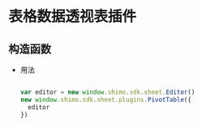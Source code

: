 # 表格数据透视表插件

## 构造函数

* 用法

  ```js
  
  var editor = new window.shimo.sdk.sheet.Editor()
  new window.shimo.sdk.sheet.plugins.PivotTable({
    editor
  })
  
  ```


